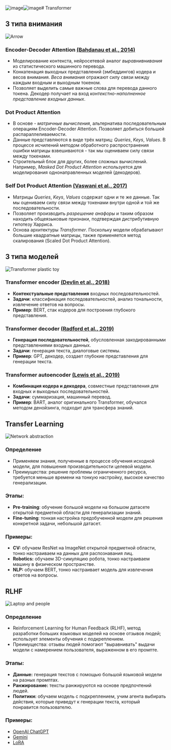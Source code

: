 ![image](https://github.com/vifirsanova/compling/assets/70071046/ec0bbb38-bf8d-43ef-b79b-3be813b27c38)![image](https://github.com/vifirsanova/compling/assets/70071046/089edfd5-1bea-48e0-9423-5fda1432de66)# Transformer
## 3 типа внимания
![Arrow](https://images.unsplash.com/photo-1497005367839-6e852de72767?q=80&w=2067&auto=format&fit=crop&ixlib=rb-4.0.3&ixid=M3wxMjA3fDB8MHxwaG90by1wYWdlfHx8fGVufDB8fHx8fA%3D%3D)
### Encoder-Decoder Attention [(Bahdanau et al., 2014)](https://arxiv.org/abs/1409.0473)
* Моделирование контекста, нейросетевой аналог *выравнивнивания* из статистического машинного перевода.
* Конкатенация выходных представлений (эмбеддингов) кодера и весов внимания. *Веса внимания* отражают силу связи между каждым входным и выходным токеном.
* Позволяет выделить самые важные слова для перевода данного токена. Декодер получает на вход *контекстно-наполненное представление входных данных*.
### Dot Product Attention
* В основе - *матричные вычисления*, альтернатива последовательным операциям Encoder-Decoder Attention. Позволяет добиться большей распараллеливаемости.
* Данные представляются в виде трёх матриц: *Queries*, *Keys*, *Values*. В процессе исчилений методом обработного распространения ошибки матрицы взвешиваются - так мы оцениваем силу связи между токенами.
* Строительный блок для других, более сложных вычислений. Например, *Masked Dot Product Attention* используется для моделирования однонаправленных моделей (декодеров).
### Self Dot Product Attention [(Vaswani et al., 2017)](https://arxiv.org/abs/1706.03762)
* Матрицы *Queries*, *Keys*, *Values* содержат одни и те же данные. Так мы оцениваем силу связи между токенами внутри одной и той же последовательности.
* Позволяет производить *разрешение анафоры* и таким образом находить общеязыковые признаки, подтверждая дистрибутивную гипотезу Харриса. 
* Основа архитектуры *Transformer*. Поскольку модели обрабатывают большие квадратные матрицы, также применяется метод скалирования (Scaled Dot Product Attention). 
## 3 типа моделей
![Transformer plastic toy](https://images.unsplash.com/photo-1512572525676-f9b59951929e?q=80&w=1957&auto=format&fit=crop&ixlib=rb-4.0.3&ixid=M3wxMjA3fDB8MHxwaG90by1wYWdlfHx8fGVufDB8fHx8fA%3D%3D)
### Transformer encoder [(Devlin et al., 2018)](https://arxiv.org/abs/1810.04805)
* **Контекстуальные представления** входных последовательностей.
* **Задачи**: классификация последовательностей, анализ тональности, извлечение ответов на вопросы.
* **Пример**: BERT, стак кодеров для построения глубокого представления.
### Transformer decoder [(Radford et al., 2019)](https://openai.com/research/better-language-models)
* **Генерация последовательностей**, обусловленная закодированными представлениями входных данных.
* **Задачи**: генерация текста, диалоговые системы.
* **Пример**: GPT, декодер, создает глубокие представления для генерации текста.
### Transformer autoencoder [(Lewis et al., 2019)](https://arxiv.org/abs/1910.13461)
* **Комбинация кодера и декодера**, совместные представления для входных и выходных последовательностей.
* **Задачи**: суммаризация, машинный перевод.
* **Пример**: BART, аналог оригинального Transformer, обучался методом денойзинга, подходит для трансфера знаний.
## Transfer Learning
![Network abstraction](https://plus.unsplash.com/premium_photo-1675334896108-56d92f890d25?q=80&w=2123&auto=format&fit=crop&ixlib=rb-4.0.3&ixid=M3wxMjA3fDB8MHxwaG90by1wYWdlfHx8fGVufDB8fHx8fA%3D%3D)
### Определение
* Применяем знания, полученные в процессе обучения исходной модели, для повышения производительности целевой модели.
* Преимущества: решение проблемы ограниченного ресурса, требуется меньше времени на тонкую настройку, высокое качество генерализации.
### Этапы:
* **Pre-training**: обучение большой модели на большом датасете открытой предметной области для генерализации знаний.
* **Fine-tuning**: тонкая настройка предобученной модели для решения конкретной задачи, небольшой датасет.
### Примеры:
* **CV:** обучаем ResNet на ImageNet открытой предметной области, тонко настраиваем на данных для распознавания лиц.
* **Robotics:** обучаем 3D-симуляцию робота, тонко настраиваем машину в физическом пространстве.
* **NLP:** обучаем BERT, тонко настраивает модель для извлечения ответов на вопросы.
## RLHF
![Laptop and people](https://images.unsplash.com/photo-1516321318423-f06f85e504b3?q=80&w=2070&auto=format&fit=crop&ixlib=rb-4.0.3&ixid=M3wxMjA3fDB8MHxwaG90by1wYWdlfHx8fGVufDB8fHx8fA%3D%3D)
### Определение
* Reinforcement Learning for Human Feedback (RLHF), метод разработки больших языковых моделей на основе отзывов людей; использует элементы обучения с подкреплением.
* Преимущества: отзывы людей помогают "выравнивать" выдачи модели с намерением пользователя, выраженном в его промпте.
### Этапы:
* **Данные:** генерация текстов с помощью большой языковой модели на разных промптах.
* **Ранжирование:** тексты ранжируются на основе предпочтений людей.
* **Политики:** обучаем модель с подкреплением, учим агента выбирать действия, которые приведут к генерации текста, который понравится пользователю.
### Примеры:
* [OpenAI ChatGPT](https://openai.com/research/instruction-following)
* [Gemini](https://gemini.google.com/)
* [LoRA](https://www.microsoft.com/en-us/research/publication/lora-low-rank-adaptation-of-large-language-models/)
